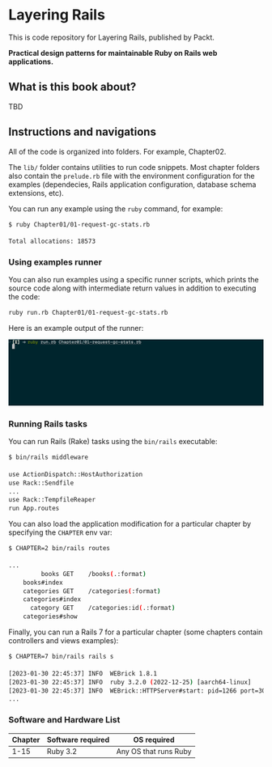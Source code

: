 # Layering Rails

This is code repository for Layering Rails, published by Packt.

**Practical design patterns for maintainable Ruby on Rails web applications.**

## What is this book about?

TBD

## Instructions and navigations

All of the code is organized into folders. For example, Chapter02.

The `lib/` folder contains utilities to run code snippets. Most chapter folders also contain the `prelude.rb` file
with the environment configuration for the examples (dependecies, Rails application configuration, database schema extensions, etc).

You can run any example using the `ruby` command, for example:

```sh
$ ruby Chapter01/01-request-gc-stats.rb

Total allocations: 18573
```

### Using examples runner

You can also run examples using a specific runner scripts, which prints the source code along with intermediate
return values in addition to executing the code:

```sh
ruby run.rb Chapter01/01-request-gc-stats.rb
```

Here is an example output of the runner:

<img src="./assets/demo.gif" alt="Runner demo" width="720px">

### Running Rails tasks

You can run Rails (Rake) tasks using the `bin/rails` executable:

```sh
$ bin/rails middleware

use ActionDispatch::HostAuthorization
use Rack::Sendfile
...
use Rack::TempfileReaper
run App.routes
```

You can also load the application modification for a particular chapter by specifying the `CHAPTER` env var:

```sh
$ CHAPTER=2 bin/rails routes

...
         books GET    /books(.:format)
    books#index
    categories GET    /categories(:format)
    categories#index
      category GET    /categories:id(.:format)
    categories#show
```

Finally, you can run a Rails 7 for a particular chapter (some chapters contain controllers and views examples):

```sh
$ CHAPTER=7 bin/rails rails s

[2023-01-30 22:45:37] INFO  WEBrick 1.8.1
[2023-01-30 22:45:37] INFO  ruby 3.2.0 (2022-12-25) [aarch64-linux]
[2023-01-30 22:45:37] INFO  WEBrick::HTTPServer#start: pid=1266 port=3000
...
```

### Software and Hardware List

| Chapter | Software required | OS required |
| -------- | ------------------------------------ | ----------------------------------- |
| 1-15 | Ruby 3.2 | Any OS that runs Ruby |
